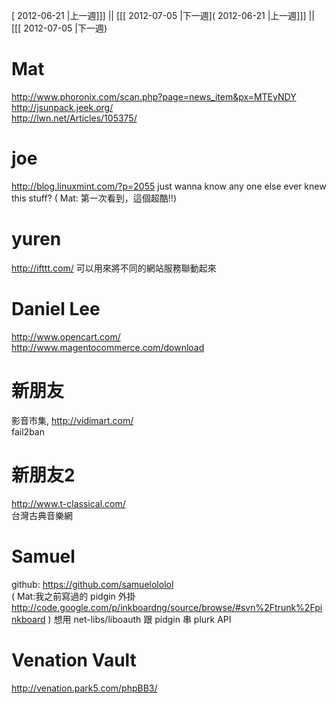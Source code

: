 [ 2012-06-21 |上一週]]] || [[[ 2012-07-05 |下一週]( 2012-06-21 |上一週]]] || [[[ 2012-07-05 |下一週)



# Mat

<http://www.phoronix.com/scan.php?page=news_item&px=MTEyNDY>  
<http://jsunpack.jeek.org/>  
<http://lwn.net/Articles/105375/>  

# joe

<http://blog.linuxmint.com/?p=2055>       just wanna know any one else ever knew this stuff?
( Mat: 第一次看到，這個超酷!!)

# yuren

<http://ifttt.com/>    可以用來將不同的網站服務聯動起來

# Daniel Lee

<http://www.opencart.com/>  
<http://www.magentocommerce.com/download>  

# 新朋友

影音市集, <http://vidimart.com/>  
fail2ban

# 新朋友2

<http://www.t-classical.com/>  
台灣古典音樂網

# Samuel

github: <https://github.com/samuelololol>  
( Mat:我之前寫過的 pidgin 外掛  <http://code.google.com/p/inkboardng/source/browse/#svn%2Ftrunk%2Fpinkboard>   )
想用 net-libs/liboauth 跟 pidgin 串 plurk  API

# Venation Vault

<http://venation.park5.com/phpBB3/>  
